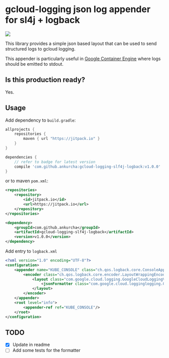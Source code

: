 # gcloud-logging json log appender for sl4j + logback

[![](https://jitpack.io/v/ankurcha/gcloud-logging-slf4j-logback.svg)](https://jitpack.io/#ankurcha/gcloud-logging-slf4j-logback)

This library provides a simple json based layout that can be used to send structured logs to gcloud logging.

This appender is particularly useful in [Google Container Engine](https://cloud.google.com/container-engine/)
where logs should be emitted to stdout.

## Is this production ready?

Yes.

## Usage

Add dependency to `build.gradle`:

```groovy
allprojects {
    repositories {
        maven { url "https://jitpack.io" }
    }
}

dependencies {
    // refer to badge for latest version
    compile 'com.github.ankurcha:gcloud-logging-slf4j-logback:v1.0.0'
}
```

or to maven `pom.xml`:

```xml
<repositories>
    <repository>
	    <id>jitpack.io</id>
		<url>https://jitpack.io</url>
	</repository>
</repositories>

<dependency>
    <groupId>com.github.ankurcha</groupId>
	<artifactId>gcloud-logging-slf4j-logback</artifactId>
	<version>v1.0.0</version>
</dependency>
```

Add entry to `logback.xml`

```xml
<?xml version="1.0" encoding="UTF-8"?>
<configuration>
    <appender name="KUBE_CONSOLE" class="ch.qos.logback.core.ConsoleAppender">
        <encoder class="ch.qos.logback.core.encoder.LayoutWrappingEncoder">
            <layout class="com.google.cloud.logging.GoogleCloudLoggingV2Layout">
                <jsonFormatter class="com.google.cloud.logginglogging.GSONJsonFormatter"/>
            </layout>
        </encoder>
    </appender>
    <root level="info">
        <appender-ref ref="KUBE_CONSOLE"/>
    </root>
</configuration>
```

## TODO

* [x] Update in readme
* [ ] Add some tests for the formatter
